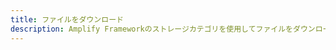 ```yaml
---
title: ファイルをダウンロード
description: Amplify Frameworkのストレージカテゴリを使用してファイルをダウンロード/取得する方法について詳しくはこちら
---
```


<inline-fragment platform="js" src="~/lib/storage/fragments/js/download.md"></inline-fragment> <inline-fragment platform="ios" src="~/lib/storage/fragments/ios/download.md"></inline-fragment> <inline-fragment platform="android" src="~/lib/storage/fragments/android/download.md"></inline-fragment> <inline-fragment platform="flutter" src="~/lib/storage/fragments/flutter/download.md"></inline-fragment>
